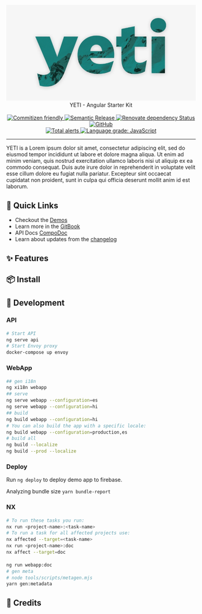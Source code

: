 <p align="center">
  <!-- <img width="650" src="docs/assets/yeti.svg"> -->
  <!-- <img width="400" height="200" src="docs/assets/yeti2.jpg"> -->
  <!-- <img  height="200" src="docs/assets/yeti3.png"> -->
  <img src="docs/assets/yeti4.png">
  <br />
  YETI - Angular Starter Kit
  <br /><br />

  <a href="http://commitizen.github.io/cz-cli/">
    <img alt="Commitizen friendly" src="https://img.shields.io/badge/commitizen-friendly-brightgreen.svg?style=flat-square">
  </a>
  <a href="https://github.com/semantic-release/semantic-release">
    <img alt="Semantic Release" src="https://img.shields.io/badge/%20%20%F0%9F%93%A6%F0%9F%9A%80-semantic--release-e10079.svg?style=flat-square">
  </a>
  <a href="https://renovatebot.com/">
  <img alt="Renovate dependency Status" src="https://img.shields.io/badge/renovate-enabled-brightgreen.svg?style=flat-square">
  </a>
  <a href="https://github.com/xmlking/yeti/blob/develop/LICENSE">
    <img alt="GitHub" src="https://img.shields.io/github/license/xmlking/yeti?style=flat-square">
  </a>

  <br />

  <a href="https://lgtm.com/projects/g/xmlking/yeti/alerts/">
  <img alt="Total alerts" src="https://img.shields.io/lgtm/alerts/g/xmlking/yeti.svg?logo=lgtm&logoWidth=18"/>
  </a>
  <a href="https://lgtm.com/projects/g/xmlking/yeti/context:javascript">
  <img alt="Language grade: JavaScript" src="https://img.shields.io/lgtm/grade/javascript/g/xmlking/yeti.svg?logo=lgtm&logoWidth=18"/>
  </a>
</p>

---
YETI is a Lorem ipsum dolor sit amet, consectetur adipiscing elit, sed do eiusmod tempor incididunt ut labore et dolore magna aliqua. Ut enim ad minim veniam, quis nostrud exercitation ullamco laboris nisi ut aliquip ex ea commodo consequat. Duis aute irure dolor in reprehenderit in voluptate velit esse cillum dolore eu fugiat nulla pariatur. Excepteur sint occaecat cupidatat non proident, sunt in culpa qui officia deserunt mollit anim id est laborum.

## 🚀 Quick Links

- Checkout the [Demos](https://ngx-starter-kit.firebaseapp.com/)
- Learn more in the [GitBook](https://xmlking.gitbook.io/yeti/v/develop/)
- API Docs [CompoDoc](https://xmlking.github.io/yeti/)
- Learn about updates from the [changelog](CHANGELOG.md)

## ✨ Features

## 📦 Install

## 🔭 Development

### API

```bash
# Start API
ng serve api
# Start Envoy proxy
docker-compose up envoy
```

### WebApp

```bash
## gen i18n
ng xi18n webapp
## serve
ng serve webapp --configuration=es
ng serve webapp --configuration=hi
## build
ng build webapp --configuration=hi
# You can also build the app with a specific locale:
ng build webapp --configuration=production,es
# build all
ng build --localize
ng build --prod --localize
```

### Deploy

Run `ng deploy` to deploy demo app to firebase.

Analyzing bundle size `yarn bundle-report`

### NX

```bash
# To run these tasks you run:
nx run <project-name>:<task-name>
# To run a task for all affected projects use:
nx affected --target=<task-name>
nx run <project-name>:doc
nx affect --target=doc

ng run webapp:doc
# gen meta
# node tools/scripts/metagen.mjs
yarn gen:metadata
```

## 🔗 Credits
